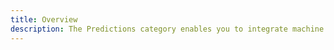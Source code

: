 ```yaml
---
title: Overview
description: The Predictions category enables you to integrate machine learning in your application without any prior machine learning experience. The Predictions category comes with built-in support for both online and offline use cases.
---
```


<inline-fragment platform="js" src="~/lib/predictions/fragments/js/intro.md"></inline-fragment>
<inline-fragment platform="ios" src="~/lib/predictions/fragments/ios/intro.md"></inline-fragment>
